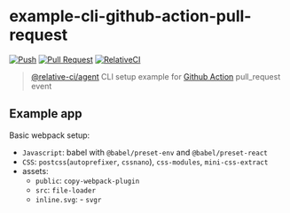 # example-cli-github-action-pull-request

[![Push](https://github.com/relative-ci/example-cli-github-action-pull-request/actions/workflows/push.yaml/badge.svg)](https://github.com/relative-ci/example-cli-github-action-pull-request/actions/workflows/push.yaml)
[![Pull Request](https://github.com/relative-ci/example-cli-github-action-pull-request/actions/workflows/pull-request.yaml/badge.svg)](https://github.com/relative-ci/example-cli-github-action-pull-request/actions/workflows/pull-request.yaml)
[![RelativeCI](https://badges.relative-ci.com/badges/42WyhptQLpAZMIjn4I39?branch=master)](https://app.relative-ci.com/projects/42WyhptQLpAZMIjn4I39)

> [@relative-ci/agent](https://github.com/relative-ci/agent) CLI setup example for [Github Action](https://github.com/features/actions) pull_request event


## Example app

Basic webpack setup:
- `Javascript`: babel with `@babel/preset-env` and `@babel/preset-react`
- `CSS`: `postcss`(`autoprefixer`, `cssnano`), `css-modules`, `mini-css-extract`
- assets:
  - `public`: `copy-webpack-plugin`
  - `src`: `file-loader`
  - `inline.svg`: - `svgr`
